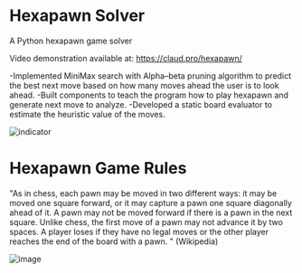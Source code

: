 # Hexapawn Solver
A Python hexapawn game solver

Video demonstration available at: https://claud.pro/hexapawn/

-Implemented MiniMax search with Alpha–beta pruning algorithm to predict the best next move based on how many moves ahead the user is to look ahead.
-Built components to teach the program how to play hexapawn and generate next move to analyze.
-Developed a static board evaluator to estimate the heuristic value of the moves.

![indicator](https://user-images.githubusercontent.com/38439613/126047291-15771540-5246-42b1-ba9d-6d5eeb702eb2.png)

# Hexapawn Game Rules
"As in chess, each pawn may be moved in two different ways: it may be moved one square forward, or it may capture a pawn one square diagonally ahead of it. A pawn may not be moved forward if there is a pawn in the next square. Unlike chess, the first move of a pawn may not advance it by two spaces. A player loses if they have no legal moves or the other player reaches the end of the board with a pawn. " (Wikipedia)

![image](https://user-images.githubusercontent.com/38439613/126047397-d86d96cf-8385-4228-8480-e2683aab3b5e.png)
